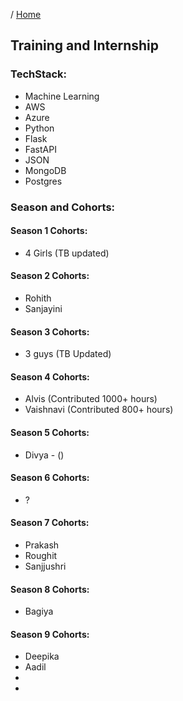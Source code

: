 / [Home](index.md)

## Training and Internship

### TechStack:
- Machine Learning
- AWS
- Azure
- Python
- Flask
- FastAPI
- JSON
- MongoDB
- Postgres


### Season and Cohorts:

#### Season 1 Cohorts:
- 4 Girls (TB updated)


#### Season 2 Cohorts:
- Rohith
- Sanjayini


#### Season 3 Cohorts:
- 3 guys (TB Updated)


#### Season 4 Cohorts:
- Alvis (Contributed 1000+ hours)
- Vaishnavi (Contributed 800+ hours)



#### Season 5 Cohorts:
- Divya - ()


#### Season 6 Cohorts:
- ?


#### Season 7 Cohorts:
- Prakash
- Roughit
- Sanjjushri


#### Season 8 Cohorts:
- Bagiya


#### Season 9 Cohorts:
- Deepika
- Aadil
- 
- 
